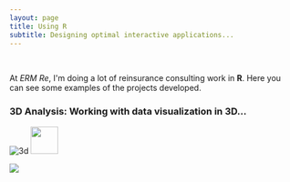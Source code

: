 ```yaml
---
layout: page
title: Using R
subtitle: Designing optimal interactive applications...
---
```


 <br>
 
At *ERM Re*, I'm doing a lot of reinsurance consulting work in **R**. Here you can see some examples of the projects developed.
 <br>
 
### 3D Analysis: Working with data visualization in 3D...
![3d](http://i64.tinypic.com/ngubye.png)
<img src="http://i63.tinypic.com/25tiaad.png" width="48">

![](http://i63.tinypic.com/25tiaad.png)
